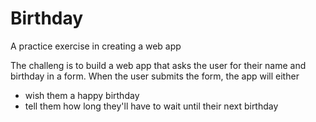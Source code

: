 # Birthday

A practice exercise in creating a web app

The challeng is to build a web app that asks the user for their name and birthday in a form. When the user submits the form, the app will either
- wish them a happy birthday
- tell them how long they'll have to wait until their next birthday